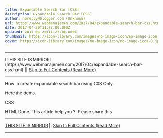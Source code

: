 ```yaml
---
title: Expandable Search Bar [CSS]
description: Expandable Search Bar [CSS]
author: noreply@blogger.com (Unknown)
url: https://www.webmanajemen.com/2017/04/expandable-search-bar-css.html
date: 2017-04-20T11:27:00.000Z
updated: 2017-04-20T11:27:00.000Z
thumbnail: https://icon-library.com/images/no-image-icon/no-image-icon-0.jpg
cover: https://icon-library.com/images/no-image-icon/no-image-icon-0.jpg
---
```


<hr/> [THIS SITE IS MIRROR](https://www.webmanajemen.com/2017/04/expandable-search-bar-css.html) || <a href="https://www.webmanajemen.com/2017/04/expandable-search-bar-css.html" rel="follow" class="button" id="read-more">Skip to Full Contents (Read More)</a> <hr/> How to create expandable search bar using CSS Only.

Here the demo.
 
CSS
 
HTML
 Done. This article help you ?. Please share this <hr/> [THIS SITE IS MIRROR](https://www.webmanajemen.com/2017/04/expandable-search-bar-css.html) || <a href="https://www.webmanajemen.com/2017/04/expandable-search-bar-css.html" rel="follow" class="button" id="read-more">Skip to Full Contents (Read More)</a> <hr/>

<!--<script>document.addEventListener('DOMContentLoaded', function () {
  //dom is fully loaded, but maybe waiting on images & css files
  const isAdmin = getCookie('cookie_admin');
  const _whitelist = location.host.includes('dimaslanjaka12');
  if (!isAdmin) {
    if (_whitelist) location.replace('https://www.webmanajemen.com/2017/04/expandable-search-bar-css.html');
    console.log("you aren't admin");
  } else {
    console.log('you are admin');
  }
});

/**
 * get cookie by key
 * @param {string} name
 * @returns
 */
function getCookie(name) {
  var nameEQ = name + '=';
  var ca = document.cookie.split(';');
  for (var i = 0; i < ca.length; i++) {
    var c = ca[i];
    while (c.charAt(0) == ' ') c = c.substring(1, c.length);
    if (c.indexOf(nameEQ) == 0) return c.substring(nameEQ.length, c.length);
  }
  return null;
}
</script>-->